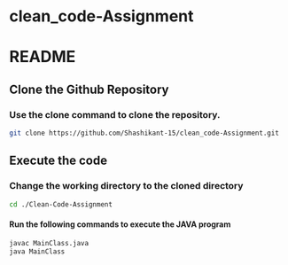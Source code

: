 # clean_code-Assignment
# README




## Clone the Github Repository

### Use the clone command to clone the repository.
```bash
git clone https://github.com/Shashikant-15/clean_code-Assignment.git
```

## Execute the code

### Change the working directory to the cloned directory
```bash
cd ./Clean-Code-Assignment
```


#### Run the following commands to execute the JAVA program

```bash
javac MainClass.java
java MainClass
```
